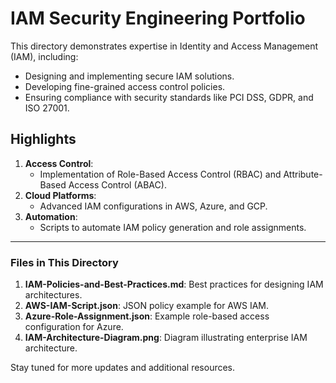 # IAM Security Engineering Portfolio

This directory demonstrates expertise in Identity and Access Management (IAM), including:
- Designing and implementing secure IAM solutions.
- Developing fine-grained access control policies.
- Ensuring compliance with security standards like PCI DSS, GDPR, and ISO 27001.

## Highlights
1. **Access Control**:
   - Implementation of Role-Based Access Control (RBAC) and Attribute-Based Access Control (ABAC).
2. **Cloud Platforms**:
   - Advanced IAM configurations in AWS, Azure, and GCP.
3. **Automation**:
   - Scripts to automate IAM policy generation and role assignments.

---

### Files in This Directory
1. **IAM-Policies-and-Best-Practices.md**: Best practices for designing IAM architectures.
2. **AWS-IAM-Script.json**: JSON policy example for AWS IAM.
3. **Azure-Role-Assignment.json**: Example role-based access configuration for Azure.
4. **IAM-Architecture-Diagram.png**: Diagram illustrating enterprise IAM architecture.

Stay tuned for more updates and additional resources.
